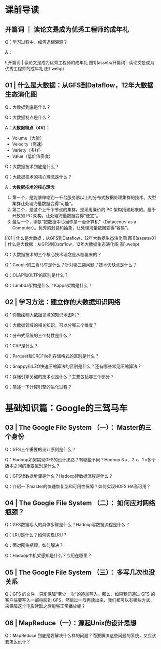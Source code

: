 # 课前导读

## 开篇词 ｜ 读论文是成为优秀工程师的成年礼

Q：学习过程中，如何追根溯源？

A：

![开篇词 | 读论文是成为优秀工程师的成年礼 图1](assets/开篇词 | 读论文是成为优秀工程师的成年礼 图1.webp)

## 01 | 什么是大数据：从GFS到Dataflow，12年大数据生态演化图

Q：大数据到底是什么？

Q：大数据特点是什么？

A：**大数据特点（4V）：**

- Volume（大量）
- Velocity（高速）
- Variety（多样）
- Value（低价值密度）

Q：大数据技术到底是什么？

Q：大数据技术的核心理念是什么？

A：**大数据技术的核心理念**

1. 第一个，是能够伸缩到一千台服务器以上的分布式数据处理集群的技术。大型集群让处理海量数据变得“可能”。
2. 第二个，是这个上千个节点的集群，是采用廉价的 PC 架构搭建起来的。基于开放的 PC 架构，让处理海量数据变得“便宜”。
3. 最后一个，则是“把数据中心当作是一台计算机”（Datacenter as a Computer）。优秀的封装和抽象，让处理海量数据变得“容易”。

![01 | 什么是大数据：从GFS到Dataflow，12年大数据生态演化图 图1](assets/01 | 什么是大数据：从GFS到Dataflow，12年大数据生态演化图 图1.webp)

Q：大数据技术的三个核心技术理念是从哪里来的？

Q：Google的三驾马车是什么？针对哪三类问题？技术优缺点是什么？

Q：OLAP和OLTP的区别是什么？

Q：Lambda架构是什么？Kappa架构是什么？

## 02 | 学习方法：建立你的大数据知识网络

Q：你能绘制大数据领域的知识地图吗？

Q：大数据领域的相关知识，可以分哪三个维度？

Q：分布式系统的三个特性是什么？

Q：CAP是什么？

Q：Parquet和ORCFile列存储格式的区别是什么？

Q：Snappy和LZO快速压缩算法的区别是什么？还有哪些常见压缩算法？

Q：存储引擎关键的技术点是什么？主要包括哪三个部分？

Q：简述一下计算引擎的进化过程？

# 基础知识篇：Google的三驾马车

## 03 | The Google File System （一）： Master的三个身份

Q：GFS三个重要的设计原则是什么？

Q：Hadoop如何实现GFS的设计思路？有哪些不同？Hadoop 3.x、2.x、1.x多个版本之间的重要区别是什么？

Q：GFS读数据步骤是什么？Hadoop读数据流程是什么？

Q：介绍一下master的快速恢复型和可用性保障？如何实现HDFS HA高可用？

## 04 | The Google File System （二）： 如何应对网络瓶颈？

Q：GFS数据写入的具体步骤是什么？Hadoop写数据流程是什么？

Q：LRU是什么？如何实现LRU？

Q：面对网络瓶颈，如何解决？

Q：Hadoop中机架感知是什么？应用在哪里？

## 05 | The Google File System （三）： 多写几次也没关系

Q：GFS 的文件，只能保障“至少一次”的追加写入。那么，如果我们通过 GFS 的客户端要写入一部电影到 GFS，然后过一阵再读出来，我们都可以有哪些方式，来保障这个电影读取之后能够正常播放呢？

## 06 | MapReduce（一）：源起Unix的设计思想

Q：MapReduce 到底是要解决什么样的问题？而要解决这些问题的系统，又应该要怎么设计？

